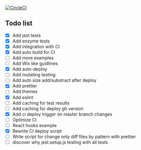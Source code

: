 [![CircleCI](https://circleci.com/gh/lysenko-sergey-developer/components-ui/tree/master.svg?style=svg)](https://circleci.com/gh/lysenko-sergey-developer/components-ui/tree/master)

## Todo list 

- [x] Add jest tests
- [x] Add enzyme tests
- [x] Add integration with CI
- [x] Add auto build for CI
- [ ] Add more examples
- [ ] Add Wix like guidlines
- [x] Add auto-deploy
- [ ] Add mutating testing
- [ ] Add auto size add/substract after deploy
- [x] Add prettier
- [ ] Add themes
- [x] Add eslint
- [ ] Add caching for test results
- [ ] Add caching for deploy gh version
- [x] Add ci deploy trigger on master branch changes
- [ ] Optimize CI
- [ ] React hooks example
- [x] Rewrite CI deploy script
- [ ] Write script for change only diff files by pattern with prettier
- [ ] discover why jest.setup.js testing with all tests